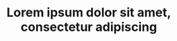 ---
episodeNumber: 1
cover: https://uploads.dailydot.com/2018/10/olli-the-polite-cat.jpg?auto=compress&fm=pjpg
embedURL: <iframe width="560" height="315" src="https://www.youtube.com/embed/iUrhlc3L3A8?si=jlDSnRmQkHFu4QIm" title="YouTube video player" frameborder="0" allow="accelerometer; autoplay; clipboard-write; encrypted-media; gyroscope; picture-in-picture; web-share" allowfullscreen></iframe>
title: Lorem ipsum dolor sit amet, consectetur adipiscing
description: Sed do eiusmod tempor incididunt ut labore et dolore magna aliqua. Ut enim ad minim veniam, quis nostrud exercitation ullamco laboris nisi ut aliquip ex ea commodo consequat. Duis aute irure dolor in reprehenderit in voluptate velit esse cillum dolore eu fugiat nulla pariatur. Excepteur sint occaecat cupidatat non proident, sunt in culpa qui officia deserunt mollit anim id est laborum.
---